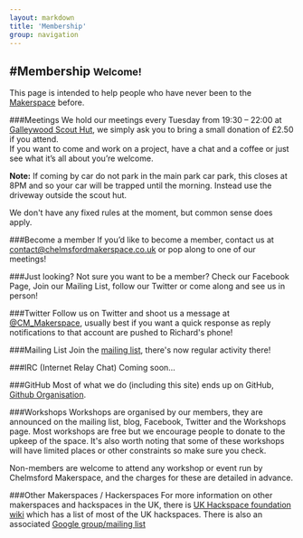 ```yaml
---
layout: markdown
title: 'Membership'
group: navigation
---
```


#Membership <small>Welcome!</small>
---
<div class="alert-box secondary">
This page is intended to help people who have never been to the <a href= "http://en.wikipedia.org/wiki/Hackerspace">Makerspace</a> before.
</div>

###Meetings
We hold our meetings every Tuesday from 19:30 – 22:00 at [Galleywood Scout Hut](https://maps.google.com/maps?hl=en&ll=51.702403,0.478308&spn=0.001805,0.005252&t=h&z=18), we simply ask you to bring a small donation of £2.50 if you attend.  
If you want to come and work on a project, have a chat and a coffee or just see what it’s all about you’re welcome.

**Note:** If coming by car do not park in the main park car park, this closes at 8PM and so your car will be trapped until the morning. Instead use the driveway outside the scout hut.

We don't have any fixed rules at the moment, but common sense does apply.

###Become a member
If you’d like to become a member, contact us at <contact@chelmsfordmakerspace.co.uk> or pop along to one of our meetings!

###Just looking?
Not sure you want to be a member? Check our Facebook Page, Join our Mailing List, follow our Twitter or come along and see us in person!

###Twitter
Follow us on Twitter and shoot us a message at [@CM_Makerspace](https://www.twitter.com/CM_Makerspace), usually best if you want a quick response as reply notifications to that account are pushed to Richard's phone!

###Mailing List
Join the [mailing list](https://groups.google.com/forum/#!forum/chelmsford_makerspace), there's now regular activity there!

###IRC (Internet Relay Chat)
Coming soon…

###GitHub
Most of what we do (including this site) ends up on GitHub, [Github Organisation](https://github.com/ChelmsfordMakerspace).

###Workshops
Workshops are organised by our members, they are announced on the mailing list, blog, Facebook, Twitter and the Workshops page. Most workshops are free but we encourage people to donate to the upkeep of the space. It's also worth noting that some of these workshops will have limited places or other constraints so make sure you check.  

Non-members are welcome to attend any workshop or event run by Chelmsford Makerspace, and the charges for these are detailed in advance.

###Other Makerspaces / Hackerspaces
For more information on other makerspaces and hackspaces in the UK, there is [UK Hackspace foundation wiki](http://www.hackspace.org.uk) which has a list of most of the UK hackspaces. There is also an associated [Google group/mailing list](http://groups.google.com/group/uk-hackspaces)
